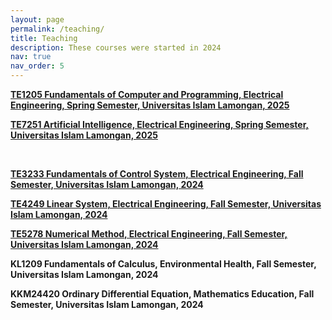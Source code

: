 ```yaml
---
layout: page
permalink: /teaching/
title: Teaching
description: These courses were started in 2024  
nav: true
nav_order: 5
---
```


**[TE1205 Fundamentals of Computer and Programming, Electrical Engineering, Spring Semester, Universitas Islam Lamongan, 2025](/teaching/te1205/)**

**[TE7251 Artificial Intelligence, Electrical Engineering, Spring Semester, Universitas Islam Lamongan, 2025](/teaching/te7251/)**

<br>

**[TE3233 Fundamentals of Control System, Electrical Engineering, Fall Semester, Universitas Islam Lamongan, 2024](/teaching/te3233/)**

**[TE4249 Linear System, Electrical Engineering, Fall Semester, Universitas Islam Lamongan, 2024](/teaching/te4249/)**

**[TE5278 Numerical Method, Electrical Engineering, Fall Semester, Universitas Islam Lamongan, 2024](/teaching/te5278/)**

**KL1209 Fundamentals of Calculus, Environmental Health, Fall Semester, Universitas Islam Lamongan, 2024**

**KKM24420 Ordinary Differential Equation, Mathematics Education, Fall Semester, Universitas Islam Lamongan, 2024**


